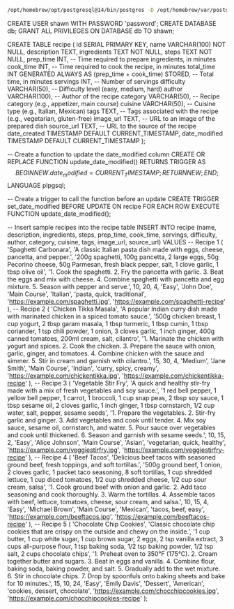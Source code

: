 ```bash 
/opt/homebrew/opt/postgresql@14/bin/postgres -D /opt/homebrew/var/postgresql@14
```

CREATE USER shawn WITH PASSWORD 'password';
CREATE DATABASE db;
GRANT ALL PRIVILEGES ON DATABASE db TO shawn;

CREATE TABLE recipe (
    id SERIAL PRIMARY KEY,
    name VARCHAR(100) NOT NULL,
    description TEXT,
    ingredients TEXT NOT NULL,
    steps TEXT NOT NULL,
    prep_time INT, -- Time required to prepare ingredients, in minutes
    cook_time INT, -- Time required to cook the recipe, in minutes
    total_time INT GENERATED ALWAYS AS (prep_time + cook_time) STORED, -- Total time, in minutes
    servings INT, -- Number of servings
    difficulty VARCHAR(50), -- Difficulty level (easy, medium, hard)
    author VARCHAR(100), -- Author of the recipe
    category VARCHAR(50), -- Recipe category (e.g., appetizer, main course)
    cuisine VARCHAR(50), -- Cuisine type (e.g., Italian, Mexican)
    tags TEXT, -- Tags associated with the recipe (e.g., vegetarian, gluten-free)
    image_url TEXT, -- URL to an image of the prepared dish
    source_url TEXT, -- URL to the source of the recipe
    date_created TIMESTAMP DEFAULT CURRENT_TIMESTAMP,
    date_modified TIMESTAMP DEFAULT CURRENT_TIMESTAMP
);

-- Create a function to update the date_modified column
CREATE OR REPLACE FUNCTION update_date_modified()
RETURNS TRIGGER AS $$
BEGIN
    NEW.date_modified = CURRENT_TIMESTAMP;
    RETURN NEW;
END;
$$ LANGUAGE plpgsql;

-- Create a trigger to call the function before an update
CREATE TRIGGER set_date_modified
BEFORE UPDATE ON recipe
FOR EACH ROW
EXECUTE FUNCTION update_date_modified();

-- Insert sample recipes into the recipe table
INSERT INTO recipe (name, description, ingredients, steps, prep_time, cook_time, servings, difficulty, author, category, cuisine, tags, image_url, source_url)
VALUES
-- Recipe 1
(
    'Spaghetti Carbonara',
    'A classic Italian pasta dish made with eggs, cheese, pancetta, and pepper.',
    '200g spaghetti, 100g pancetta, 2 large eggs, 50g Pecorino cheese, 50g Parmesan, fresh black pepper, salt, 1 clove garlic, 1 tbsp olive oil',
    '1. Cook the spaghetti. 2. Fry the pancetta with garlic. 3. Beat the eggs and mix with cheese. 4. Combine spaghetti with pancetta and egg mixture. 5. Season with pepper and serve.',
    10,
    20,
    4,
    'Easy',
    'John Doe',
    'Main Course',
    'Italian',
    'pasta, quick, traditional',
    'https://example.com/spaghetti.jpg',
    'https://example.com/spaghetti-recipe'
),
-- Recipe 2
(
    'Chicken Tikka Masala',
    'A popular Indian curry dish made with marinated chicken in a spiced tomato sauce.',
    '500g chicken breast, 1 cup yogurt, 2 tbsp garam masala, 1 tbsp turmeric, 1 tbsp cumin, 1 tbsp coriander, 1 tsp chili powder, 1 onion, 3 cloves garlic, 1 inch ginger, 400g canned tomatoes, 200ml cream, salt, cilantro',
    '1. Marinate the chicken with yogurt and spices. 2. Cook the chicken. 3. Prepare the sauce with onion, garlic, ginger, and tomatoes. 4. Combine chicken with the sauce and simmer. 5. Stir in cream and garnish with cilantro.',
    15,
    30,
    4,
    'Medium',
    'Jane Smith',
    'Main Course',
    'Indian',
    'curry, spicy, creamy',
    'https://example.com/chickentikka.jpg',
    'https://example.com/chickentikka-recipe'
),
-- Recipe 3
(
    'Vegetable Stir Fry',
    'A quick and healthy stir-fry made with a mix of fresh vegetables and soy sauce.',
    '1 red bell pepper, 1 yellow bell pepper, 1 carrot, 1 broccoli, 1 cup snap peas, 2 tbsp soy sauce, 1 tbsp sesame oil, 2 cloves garlic, 1 inch ginger, 1 tbsp cornstarch, 1/2 cup water, salt, pepper, sesame seeds',
    '1. Prepare the vegetables. 2. Stir-fry garlic and ginger. 3. Add vegetables and cook until tender. 4. Mix soy sauce, sesame oil, cornstarch, and water. 5. Pour sauce over vegetables and cook until thickened. 6. Season and garnish with sesame seeds.',
    10,
    15,
    2,
    'Easy',
    'Alice Johnson',
    'Main Course',
    'Asian',
    'vegetarian, quick, healthy',
    'https://example.com/veggiestirfry.jpg',
    'https://example.com/veggiestirfry-recipe'
),
-- Recipe 4
(
    'Beef Tacos',
    'Delicious beef tacos with seasoned ground beef, fresh toppings, and soft tortillas.',
    '500g ground beef, 1 onion, 2 cloves garlic, 1 packet taco seasoning, 8 soft tortillas, 1 cup shredded lettuce, 1 cup diced tomatoes, 1/2 cup shredded cheese, 1/2 cup sour cream, salsa',
    '1. Cook ground beef with onion and garlic. 2. Add taco seasoning and cook thoroughly. 3. Warm the tortillas. 4. Assemble tacos with beef, lettuce, tomatoes, cheese, sour cream, and salsa.',
    10,
    15,
    4,
    'Easy',
    'Michael Brown',
    'Main Course',
    'Mexican',
    'tacos, beef, easy',
    'https://example.com/beeftacos.jpg',
    'https://example.com/beeftacos-recipe'
),
-- Recipe 5
(
    'Chocolate Chip Cookies',
    'Classic chocolate chip cookies that are crispy on the outside and chewy on the inside.',
    '1 cup butter, 1 cup white sugar, 1 cup brown sugar, 2 eggs, 2 tsp vanilla extract, 3 cups all-purpose flour, 1 tsp baking soda, 1/2 tsp baking powder, 1/2 tsp salt, 2 cups chocolate chips',
    '1. Preheat oven to 350°F (175°C). 2. Cream together butter and sugars. 3. Beat in eggs and vanilla. 4. Combine flour, baking soda, baking powder, and salt. 5. Gradually add to the wet mixture. 6. Stir in chocolate chips. 7. Drop by spoonfuls onto baking sheets and bake for 10 minutes.',
    15,
    10,
    24,
    'Easy',
    'Emily Davis',
    'Dessert',
    'American',
    'cookies, dessert, chocolate',
    'https://example.com/chocchipcookies.jpg',
    'https://example.com/chocchipcookies-recipe'
);